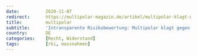 ```yaml
---
date:          2020-11-07
redirect:      https://multipolar-magazin.de/artikel/multipolar-klagt-gegen-das-rki
title:         multipolar
subtitle:      'Intransparente Risikobewertung: Multipolar klagt gegen das Robert Koch-Institut'
country:       DE
categories:    [Recht, Widerstand]
tags:          [rki, massnahmen]
---
```

